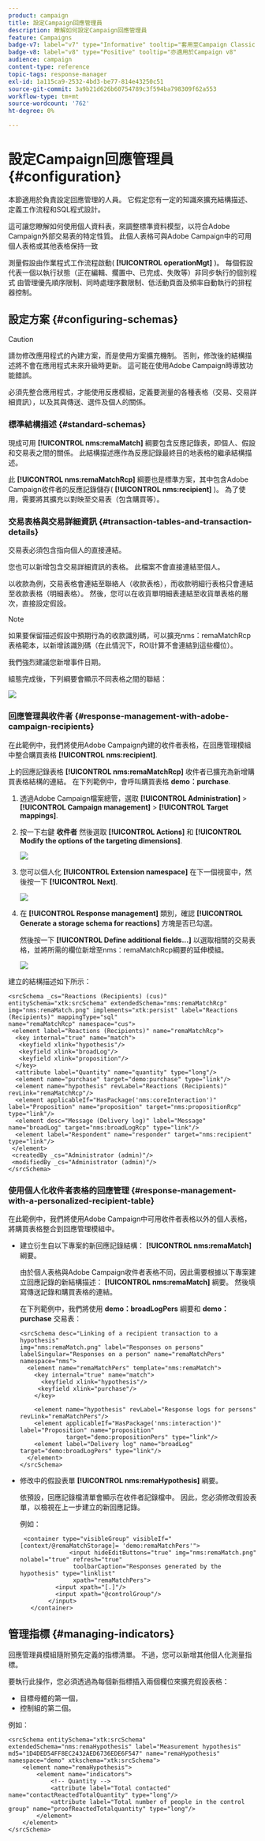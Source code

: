 ```yaml
---
product: campaign
title: 設定Campaign回應管理員
description: 瞭解如何設定Campaign回應管理員
feature: Campaigns
badge-v7: label="v7" type="Informative" tooltip="套用至Campaign Classic v7"
badge-v8: label="v8" type="Positive" tooltip="亦適用於Campaign v8"
audience: campaign
content-type: reference
topic-tags: response-manager
exl-id: 1a115ca9-2532-4bd3-be77-814e43250c51
source-git-commit: 3a9b21d626b60754789c3f594ba798309f62a553
workflow-type: tm+mt
source-wordcount: '762'
ht-degree: 0%

---
```


# 設定Campaign回應管理員{#configuration}



本節適用於負責設定回應管理的人員。 它假定您有一定的知識來擴充結構描述、定義工作流程和SQL程式設計。

這可讓您瞭解如何使用個人資料表，來調整標準資料模型，以符合Adobe Campaign外部交易表的特定性質。 此個人表格可與Adobe Campaign中的可用個人表格或其他表格保持一致

測量假設由作業程式工作流程啟動( **[!UICONTROL operationMgt]** )。 每個假設代表一個以執行狀態（正在編輯、擱置中、已完成、失敗等）非同步執行的個別程式 由管理優先順序限制、同時處理序數限制、低活動頁面及頻率自動執行的排程器控制。

## 設定方案 {#configuring-schemas}

>[!CAUTION]
>
>請勿修改應用程式的內建方案，而是使用方案擴充機制。 否則，修改後的結構描述將不會在應用程式未來升級時更新。 這可能在使用Adobe Campaign時導致功能錯誤。

必須先整合應用程式，才能使用反應模組，定義要測量的各種表格（交易、交易詳細資訊），以及其與傳送、選件及個人的關係。

### 標準結構描述 {#standard-schemas}

現成可用 **[!UICONTROL nms:remaMatch]** 綱要包含反應記錄表，即個人、假設和交易表之間的關係。 此結構描述應作為反應記錄最終目的地表格的繼承結構描述。

此 **[!UICONTROL nms:remaMatchRcp]** 綱要也是標準方案，其中包含Adobe Campaign收件者的反應記錄儲存( **[!UICONTROL nms:recipient]** )。 為了使用，需要將其擴充以對映至交易表（包含購買等）。

### 交易表格與交易詳細資訊 {#transaction-tables-and-transaction-details}

交易表必須包含指向個人的直接連結。

您也可以新增包含交易詳細資訊的表格。 此檔案不會直接連結至個人。

以收款為例，交易表格會連結至聯絡人（收款表格），而收款明細行表格只會連結至收款表格（明細表格）。 然後，您可以在收貨單明細表連結至收貨單表格的層次，直接設定假設。

>[!NOTE]
>
>如果要保留描述假設中預期行為的收款識別碼，可以擴充nms：remaMatchRcp表格範本，以新增該識別碼（在此情況下，ROI計算不會連結到這些欄位）。

我們強烈建議您新增事件日期。

組態完成後，下列綱要會顯示不同表格之間的聯結：

![](assets/response_data_model.png)

### 回應管理與收件者 {#response-management-with-adobe-campaign-recipients}

在此範例中，我們將使用Adobe Campaign內建的收件者表格，在回應管理模組中整合購買表格 **[!UICONTROL nms:recipient]**.

上的回應記錄表格 **[!UICONTROL nms:remaMatchRcp]** 收件者已擴充為新增購買表格結構的連結。 在下列範例中，會呼叫購買表格 **demo：purchase**.

1. 透過Adobe Campaign檔案總管，選取 **[!UICONTROL Administration]** > **[!UICONTROL Campaign management]** > **[!UICONTROL Target mappings]**.
1. 按一下右鍵 **收件者** 然後選取 **[!UICONTROL Actions]** 和 **[!UICONTROL Modify the options of the targeting dimensions]**.

   ![](assets/delivery_mapping1.png)

1. 您可以個人化 **[!UICONTROL Extension namespace]** 在下一個視窗中，然後按一下 **[!UICONTROL Next]**.

   ![](assets/delivery_mapping2.png)

1. 在 **[!UICONTROL Response management]** 類別，確認 **[!UICONTROL Generate a storage schema for reactions]** 方塊是否已勾選。

   然後按一下 **[!UICONTROL Define additional fields...]** 以選取相關的交易表格，並將所需的欄位新增至nms：remaMatchRcp綱要的延伸模組。

   ![](assets/delivery_mapping3.png)

建立的結構描述如下所示：

```
<srcSchema _cs="Reactions (Recipients) (cus)" entitySchema="xtk:srcSchema" extendedSchema="nms:remaMatchRcp" 
img="nms:remaMatch.png" implements="xtk:persist" label="Reactions (Recipients)" mappingType="sql"
name="remaMatchRcp" namespace="cus">  
 <element label="Reactions (Recipients)" name="remaMatchRcp">    
  <key internal="true" name="match">      
   <keyfield xlink="hypothesis"/>      
   <keyfield xlink="broadLog"/>      
   <keyfield xlink="proposition"/>    
  </key>    
  <attribute label="Quantity" name="quantity" type="long"/>    
  <element name="purchase" target="demo:purchase" type="link"/>    
  <element name="hypothesis" revLabel="Reactions (Recipients)" revLink="remaMatchRcp"/>    
  <element applicableIf="HasPackage('nms:coreInteraction')" label="Proposition" name="proposition" target="nms:propositionRcp" type="link"/>   
  <element desc="Message (Delivery log)" label="Message" name="broadLog" target="nms:broadLogRcp" type="link"/>    
  <element label="Respondent" name="responder" target="nms:recipient" type="link"/>  
 </element>  
 <createdBy _cs="Administrator (admin)"/>  
 <modifiedBy _cs="Administrator (admin)"/>
</srcSchema>
```

### 使用個人化收件者表格的回應管理 {#response-management-with-a-personalized-recipient-table}

在此範例中，我們將使用Adobe Campaign中可用收件者表格以外的個人表格，將購買表格整合到回應管理模組中。

* 建立衍生自以下專案的新回應記錄結構： **[!UICONTROL nms:remaMatch]** 綱要。

  由於個人表格與Adobe Campaign收件者表格不同，因此需要根據以下專案建立回應記錄的新結構描述： **[!UICONTROL nms:remaMatch]** 綱要。 然後填寫傳送記錄和購買表格的連結。

  在下列範例中，我們將使用 **demo：broadLogPers** 綱要和 **demo：purchase** 交易表：

  ```
  <srcSchema desc="Linking of a recipient transaction to a hypothesis"    
  img="nms:remaMatch.png" label="Responses on persons" labelSingular="Responses on a person" name="remaMatchPers" namespace="nms">
    <element name="remaMatchPers" template="nms:remaMatch">
      <key internal="true" name="match">
        <keyfield xlink="hypothesis"/>
       <keyfield xlink="purchase"/>
      </key>
  
      <element name="hypothesis" revLabel="Response logs for persons" revLink="remaMatchPers"/>
      <element applicableIf="HasPackage('nms:interaction')" label="Proposition" name="proposition"
               target="demo:propositionPers" type="link"/>
      <element label="Delivery log" name="broadLog" target="demo:broadLogPers" type="link"/>
    </element>
  </srcSchema>
  ```

* 修改中的假設表單 **[!UICONTROL nms:remaHypothesis]** 綱要。

  依預設，回應記錄檔清單會顯示在收件者記錄檔中。 因此，您必須修改假設表單，以檢視在上一步建立的新回應記錄。

  例如：

  ```
   <container type="visibleGroup" visibleIf="[context/@remaMatchStorage]= 'demo:remaMatchPers'">
                <input hideEditButtons="true" img="nms:remaMatch.png" nolabel="true" refresh="true"
                 toolbarCaption="Responses generated by the hypothesis" type="linklist"
                 xpath="remaMatchPers">
            <input xpath="[.]"/>
            <input xpath="@controlGroup"/>
          </input>
     </container> 
  ```

## 管理指標 {#managing-indicators}

回應管理員模組隨附預先定義的指標清單。 不過，您可以新增其他個人化測量指標。

要執行此操作，您必須透過為每個新指標插入兩個欄位來擴充假設表格：

* 目標母體的第一個，
* 控制組的第二個。

例如：

```
<srcSchema entitySchema="xtk:srcSchema" extendedSchema="nms:remaHypothesis" label="Measurement hypothesis" 
md5="1D4DED54FF8EC2432AED6736EDE6F547" name="remaHypothesis" namespace="demo" xtkschema="xtk:srcSchema">  
    <element name="remaHypothesis">    
        <element name="indicators">      
            <!-- Quantity -->      
            <attribute label="Total contacted" name="contactReactedTotalQuantity" type="long"/>
            <attribute label="Total number of people in the control group" name="proofReactedTotalquantity" type="long"/> 
        </element> 
    </element>
</srcSchema>
```
